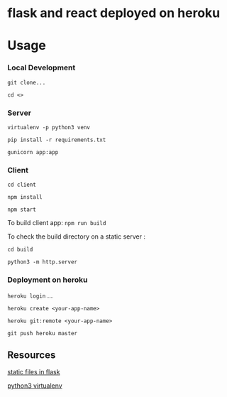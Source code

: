 # flask and react deployed on heroku


# Usage

### Local Development
`git clone...`

`cd <>`

### Server

`virtualenv -p python3 venv`

`pip install -r requirements.txt`

`gunicorn app:app`

### Client
`cd client`

`npm install`

`npm start`

To build client app: `npm run build`

To check the build directory on a static server :

`cd build`

`python3 -m http.server`

### Deployment on heroku

`heroku login` ...

`heroku create <your-app-name>`

`heroku git:remote <your-app-name>`

`git push heroku master`

## Resources

[static files in flask](https://stackoverflow.com/questions/20646822/how-to-serve-static-files-in-flask)

[python3 virtualenv](https://stackoverflow.com/questions/23842713/using-python-3-in-virtualenv)
